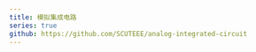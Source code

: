 ```yaml
---
title: 模拟集成电路
series: true
github: https://github.com/SCUTEEE/analog-integrated-circuit
---
```


<!-- 该文件用于网站显示 -->
